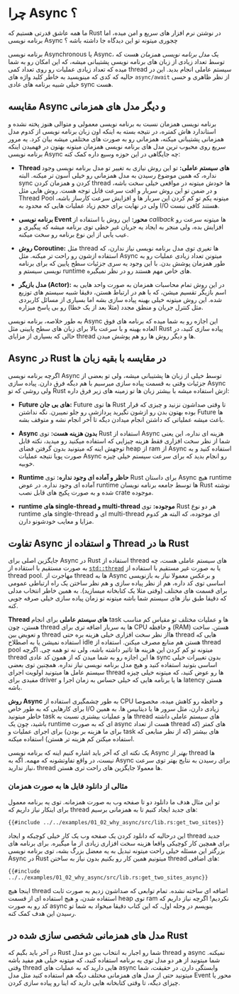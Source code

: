 # چرا Async ؟

ما همه عاشق قدرتی هستیم که Rust در نوشتن نرم افزار های سریع و امن میده، اما برنامه نویسی Async چجوری میتونه تو این دیدگاه جا داشته باشه ؟

برنامه نویسی Asynchronous یا Async، یک _مدل برنامه نویسی همزمان_ هست که توسط تعداد زیادی از زبان های برنامه نویسی پشتیبانی میشه، که این امکان رو به شما میده که تعداد زیادی عملیات رو روی تعداد کمی thread سیستم عاملی انجام بدید. این در حالیه که کدی که مینویسید به خاطر کلید واژه های `async/await` از نظر ظاهری و حسی خیلی شبیه برنامه های عادی sync هست.

## مقایسه Async و دیگر مدل های همزمانی

برنامه نویسی همزمان نسبت به برنامه نویسی معمولی و متوالی هنوز پخته نشده و استاندارد هاش کمتره، در نتیجه بسته به اینکه اون زبان برنامه نویسی از کدوم مدل همزمانی پشتیبانی میکنه، همزمانی رو به صورت های مختلفی میشه بیان کرد. یه مرور سریع روی محبوب ترین مدل های برنامه نویسی همزمان میتونه بهتون در فهمیدن اینکه برنامه نویسی Async چه جایگاهی در این حوزه وسیع داره کمک کنه:

- **Thread های سیستم عاملی:** تو این روش نیازی به تغییر تو مدل برنامه نویسی وجود نداره، که همین موضوع رسیدن به مدل همزمانی رو خیلی آسون تر میکنه. البته sync کردن و همزمان کردن thread ها خودش میتونه در مواقعی خیلی سخت باشه، و در ضمن تو این روش سربار و افت سرعت قابل توجه هست. روش هایی مثل Thread Pool میتونه یکم تو کم کردن این سربار ها و افزایش سرعت کارساز باشه، ولی در نهایت برای حجم زیاد عملیات هایی که محدود به I/O هستند کافی نیست.

- **برنامه نویسی Event محور:** این روش با استفاده از _callback_ ها میتونه سرعت رو افزایش بده، ولی منجر به ایجاد یه جریان غیر خطی توی برنامه میشه که پیگیری و عیب یابی از این نوع برنامه رو سخت میکنه.

- **روش Coroutine:** مثل thread ها تغیری توی مدل برنامه نویسی نیاز ندارن، که استفاده ازشون رو راحت تر میکنه. مثل Async میتونن تعداد زیادی عملیات رو به طور همزمان پوشش بدن. با این وجود یه سری جزئیات سطح پایین که برای برنامه نویسی سیستم و runtime های خاص مهم هستند رو در نظر نمیگیره.

- **مدل بازیگر (Actor):** در این روش تمام محاسبات همزمان به صورت واحد هایی به اسم بازیگر تقسیم میشن، که با هم در ارتباط هستن، دقیقا شبیه سیستم های توزیع شده. این روش میتونه خیلی بهینه پیاده سازی بشه اما بسیاری از مسائل کاربردی مثل کنترل جریان و منطق مجدد (مثلا بعد از یک خطا) رو بی پاسخ میزاره.

به طور خلاصه، برنامه نویسی Async این اجازه رو به شما میده که برنامه های فوق العاده بهینه و با سرعت بالا برای زبان های سطح پایینی مثل Rust پیاده سازی کنید، در حالی که بسیاری از مزایای thread ها و دیگر روش ها رو هم پوشش میدن.

## Async در Rust در مقایسه با بقیه زبان ها

اگرچه برنامه نویسی Async توسط خیلی از زبان ها پشتیبانی میشه، ولی تو بعضی از جزئیات وقتی به قسمت پیاده سازی میرسیم با هم دیگه فرق دارن. پیاده سازی Async ولی روشی که تو Rust ازش استفاده میشه با بیشتر زبان ها تو زمینه های زیر فرق داره:

- **Future های بی جان:** Future ها توی Rust تا وقتی صداشون نزنید و چیزی که قرار بوده بهتون بدن رو ازشون نگیرید پردازشی رو جلو نمیبرن. نگه نداشتن Future ها باعث میشه عملیاتی که داشتن انجام میدادن دیگه تا آخر انجام نشه و متوقف بشه.

- **Async بدون هزینه هست:** توی Rust استفاده از Async هزینه ای نداره، این یعنی شما از نظر سخت افزاری فقط هزینه چیزایی که استفاده میکنید رو میدید، نکته قابل توجهش اینه که میتونید بدون گرفتن فضای heap از ram از Async استفاده کنید و به صورت پویا نتیجه عملیات Async رو انجام بدید که برای سرعت سیستم خیلی چیزه خوبیه.

- **Runtime حاظر و آماده ای وجود نداره:** توی Rust برای داستان Async هیچ runtime آماده ای وجود نداره. در عوض runtime ها توسط جامعه برنامه نویسان Rust نوشته شده و به صورت پکیج های قابل نصب crate موجوده.

- **runtime های single-thread و multi-thread موجوده:** توی Rust هر دو نوع runtime های single-thread ای و multi-thread ای موجوده، که البته هر کدوم مزایا و معایب خودشونو دارن.

## تفاوت Async و استفاده از Thread ها در Rust

جایگزین اصلی برای Async در Rust استفاده از thread های سیستم عاملی هست، چه به صورت مستقیم با استقاده از [`std::thread`](https://doc.rust-lang.org/std/thread/) یا به صورت غیر مستقیم با استفاده از thread pool.
مهاجرت از thread ها به Async و برعکس معمولا نیاز به بازنویسی اساسی توی کد داره، هم از نظر پیاده سازی و هم نظر ساختن یک راه ارتباطی عمومی برای قسمت های مختلف (وقتی مثلا یک کتابخانه میسازید). به همین خاطر انتخاب مدلی که دقیقا طبق نیاز های سیستم شما باشه میتونه تو زمان پیاده سازی خیلی صرفه جویی کنه.

**Thread های سیستم عاملی** برای انجام task ها و عملیات مختلف تو مقیاس کم مناسب هستن، چون thread ها یه سربار اضافه تری برای CPU و حافظه (RAM) هستن. ساخت و تعویض بین thread هااز نظر سخت افزاری خیلی هزینه بره حتی thread هایی که استفاده نمیشن یا به اصطلاح idle هستن هم منابع مصرف میکنن.
استفاده از thread pool میتونه تو کم کردن این هزینه ها تاثیر داشته باشه، ولی نه تو همه چی.
اگرچه thread ها این اجازه رو به شما میدن که از همون کد عادی sync بدون تغییرات خیلی اساسی بتونید استفاده کنید و هیچ مدل برنامه نویسی نیاز نداره.
همچنین توی بعضی سیستم عامل ها میتونید اولویت اجرای thread ها رو عوض کنید، که میتونه خیلی چیزه مفیدی برای driver ها یا برنامه هایی که خیلی حساس به زمان اجرا و latency هستن باشه.

**روش Async** به طور چشمگیری استفاده از CPU و حافظه رو کاهش میده، مخصوصا برای کارهایی که به طور خاص I/O زیادی دارن، مثل سرور ها یا دیتابیس ها. به همین خاطر میتونید task ها و عملیات بیشتری نسبت به thread های سیستم عاملی داشته باشید، چون یک runtime ای که به صورت async هست از تعداد thread های کمتر (که برای ما هزینه بر بودن) برای اجرای عملیات و task های بیشتر (که از نظر منابعی که استفاده میکنن کم هزینه تر هستن) استفاده میکنه.

یک نکته ای که آخر باید اشاره کنیم اینه که برنامه نویسی Async _بهتر_ از thread ها نیست، در واقع تفاوتشونه که مهمه.
اگه به Async برای رسیدن به نتایج بهتر توی سرعت نیاز ندارید، thread ها معمولا جایگزین های راحت تری هستن.

### مثالی از دانلود فایل ها به صورت همزمان

تو این مثال هدف ما دانلود دو تا صفحه وب به صورت همزمانه.
توی یه برنامه معمول برای اینکار نیاز داریم که thread های جدید ایجاد کنیم تا به همزمانی برسیم:

```rust,ignore
{{#include ../../examples/01_02_why_async/src/lib.rs:get_two_sites}}
```

این درحالیه که دانلود کردن یک صفحه وب یک کار خیلی کوچیکه و ایجاد thread جدید برای همچین کار کوچیکی واقعا هزینه سخت افزاری زیادی از ما میگیره. برای برنامه های بزرگتر این مسئله خیلی راحت میتونه تبدیل به یه معضل بزرگ بشه، توی برنامه نویسی Async در Rust میتونیم همین کار رو بکنیم بدون نیاز به ساختن thread های اضافی:

```rust,ignore
{{#include ../../examples/01_02_why_async/src/lib.rs:get_two_sites_async}}
```

اینجا هیچ thread اضافه ای ساخته نشده. تمام توابعی که صداشون زدیم به صورت ثابت استفاده شدن، و هیچ استفاده ای از قسمت heap توی ram نکردیم!
اگرچه نیاز داریم که کد رو به صورت async بنویسم در وحله اول، که این کتاب دقیقا میخواد به شما تو رسیدن این هدف کمک کنه.

## مدل های همزمانی شخصی سازی شده در Rust

در آخر باید بگیم که Rust شما رو اجبار به انتخاب بین دو مدل thread و async نمیکنه.
شما میتونید از هر دو مدل توی یه برنامه استفاده کنید، که میتونه خیلی هم مفید باشه وقتی thread هایی دارید که به عملیات های async وابستگی دارن.
در حقیقت، شما میتونید حتی از مدل های همزمانی مختلف دیگه هم استفاده کنید مثل مدل Event محور یا چیزای دیگه، تا وقتی کتابخانه هایی دارید که اینا رو پیاده سازی کردن.
